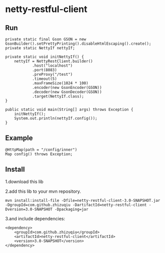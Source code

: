 # netty-restful-client

Run
---

```
private static final Gson GSON = new GsonBuilder().setPrettyPrinting().disableHtmlEscaping().create();
private static NettyIf nettyIf;

private static void initNettyIf() {
    nettyIf = NettyRestClient.builder()
            .host("localhost")
            .port(8083)
            .preProxy("/test")
            .timeout(5)
            .maxFrameSize(1024 * 100)
            .encoder(new GsonEncoder(GSON))
            .decoder(new GsonDecoder(GSON))
            .target(NettyIf.class);
}

public static void main(String[] args) throws Exception {
    initNettyIf();
    System.out.println(nettyIf.config());
}
```

Example
---

```
@HttpMap(path = "/config/inner")
Map config() throws Exception;
```


Install
---
1.download this lib

2.add this lib to your mvn repository.

```
mvn install:install-file -Dfile=netty-restful-client-3.0-SNAPSHOT.jar -DgroupId=com.github.zhizuqiu -DartifactId=netty-restful-client -Dversion=3.0-SNAPSHOT -Dpackaging=jar
```

3.and include dependencies:

```
<dependency>
    <groupId>com.github.zhizuqiu</groupId>
    <artifactId>netty-restful-client</artifactId>
    <version>3.0-SNAPSHOT</version>
</dependency>
```

